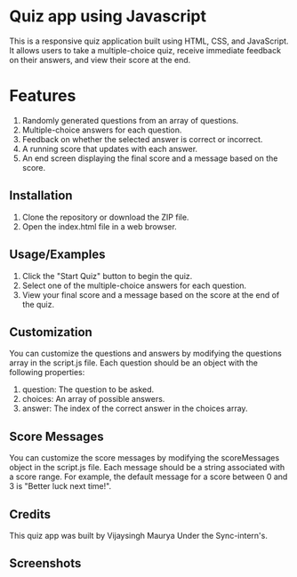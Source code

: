 
# Quiz app using Javascript

This is a responsive quiz application built using HTML, CSS, and JavaScript. It allows users to take a multiple-choice quiz, receive immediate feedback on their answers, and view their score at the end.


# Features

1) Randomly generated questions from an array of questions.
2) Multiple-choice answers for each question.
3) Feedback on whether the selected answer is correct or incorrect.
4) A running score that updates with each answer.
5) An end screen displaying the final score and a message based on the score.
## Installation

1) Clone the repository or download the ZIP file.
2) Open the index.html file in a web browser.
## Usage/Examples

1) Click the "Start Quiz" button to begin the quiz.
2) Select one of the multiple-choice answers for each question.
3) View your final score and a message based on the score at the end of the quiz.

## Customization

You can customize the questions and answers by modifying the questions array in the script.js file. Each question should be an object with the following properties:

1) question: The question to be asked.
2) choices: An array of possible answers.
3) answer: The index of the correct answer in the choices array.


## Score Messages

You can customize the score messages by modifying the scoreMessages object in the script.js file. Each message should be a string associated with a score range. For example, the default message for a score between 0 and 3 is "Better luck next time!".
## Credits

This quiz app was built by Vijaysingh Maurya Under the Sync-intern's. 

## Screenshots

